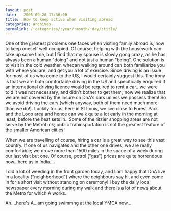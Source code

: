 ```yaml
---
layout: post
date:	2005-09-20 17:36:00
title:  How to keep active when visiting abroad
categories: archives
permalink: /:categories/:year/:month/:day/:title/
---
```

One of the greatest problems one faces when visiting family abroad is, how to keep oneself well occupied. Of course, helping with the housework can take up some time, but I find that my spouse is slowly gong crazy, as he has always been a human "doing" and not just a human "being". One solution is to visit in the cold weather, whecan walking around can both familiarize you with where you are, and get you a lot of exercise. Since driving is an issue for most of us who come to the US, I would certainly suggest this. The irony is that we are both comfortable driving in the US and specifically enquired if an international driving licence would be required to rent a car...we were told it was not necessary, and didn't bother to get them; now we realize that we are not covered by the insure on DnA's cars unless we possess them! So we avoid driving the cars (which anyway, both of them need much more than we do!). Luckily for us, here in St Louis, we live close to Forest Park and the Loop area and hence can walk quite a lot early in the morning at least, before the heat sets in.&nbsp; Some of the ritzier shopping areas are not serve by the MetroLink; public trahinsportation is not the greatest feature of the smaller American ciities!

When we are travelling of course, hiring a car is a great way to see this vast country. If one of us navigates and the other one drives, we are really comfortable; we drove more than 1500 miles in the space of a week during our last visit but one. Of course, potrol ("gas") prices are quite horrendous now...here as in India....

I did a lot of weeding in the front garden today, and I am happy that DnA live in a locality ("neighborhood") where the neighbours say hi, and even come in for a short visit without standing on ceremony! I buy the daily local newspaper every morning during my walk and there is a lot of news about the Metro for which A works.

Ah....here's A...am going swimmng at the local YMCA now...
